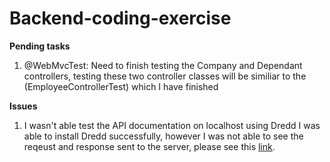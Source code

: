 # Backend-coding-exercise

**Pending tasks** 
<ol type="1">
  <li>
        @WebMvcTest: Need to finish testing the Company and Dependant controllers, testing these two controller classes will be similiar to the (EmployeeControllerTest) which I have finished
  </li>
 </ol>


**Issues**

<ol type="1">
  <li>
       I wasn't able test the API documentation on localhost using Dredd
     I was able to install Dredd successfully, however I was not able to see the reqeust and response sent to the server, please see this      <a href="dredd.PNG">link</a>.
  </li>
  </li>
</ol>
 
   

